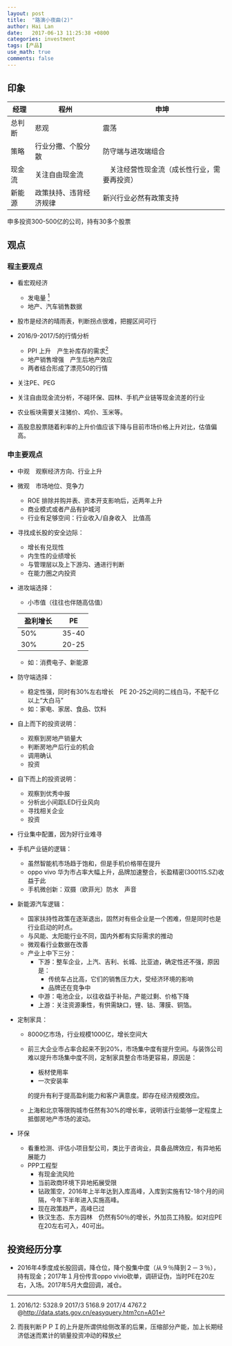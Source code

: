 ```yaml
---
layout: post
title:  "路演小夜曲(2)"
author: Hai Lan
date:   2017-06-13 11:25:38 +0800
categories: investment
tags: [产品]
use_math: true
comments: false
---
```


## 印象

经理|程州  |申坤
--|---|--
总判断 | 悲观   |震荡
策略 | 行业分撒、个股分散   | 防守端与进攻端组合
现金流|关注自由现金流　|　关注经营性现金流（成长性行业，需要再投资）
新能源|政策扶持、违背经济规律|新兴行业必然有政策支持

申多投资300-500亿的公司，持有30多个股票
## 观点

### 程主要观点
* 看宏观经济
  + 发电量 [^6812d704]
  + 地产、汽车销售数据
* 股市是经济的晴雨表，判断拐点很难，把握区间可行
* 2016/9-2017/5的行情分析
  + PPI 上升　产生补库存的需求[^ae59e3c3]
  + 地产销售增强　产生后地产效应
  + 两者结合形成了漂亮50的行情


  [^6812d704]: 2016/12: 5328.9 2017/3 5168.9 2017/4 4767.2 @http://data.stats.gov.cn/easyquery.htm?cn=A01

  [^ae59e3c3]: 而我判断ＰＰＩ的上升是所谓供给侧改革的后果，压缩部分产能，加上长期经济低迷而累计的销量投资冲动的释放
 * 关注PE、PEG
 * 关注自由现金流分析，不碰环保、园林、手机产业链等现金流差的行业
 * 农业板块需要关注猪价、鸡价、玉米等。
 * 高股息股票随着利率的上升价值应该下降与目前市场价格上升对比，估值偏高。

### 申主要观点
* 中观　观察经济方向、行业上升
* 微观　市场地位、竞争力
  + ROE 排除并购并表、资本开支影响后，近两年上升
  + 商业模式或者产品有护城河
  + 行业有足够空间：行业收入/自身收入　比值高
* 寻找成长股的安全边际：
  + 增长有兑现性
  + 内生性的业绩增长
  + 与管理层以及上下游沟、通进行判断
  + 在能力圈之内投资
* 进攻端选择：
  + 小市值（往往也伴随高估值）

  盈利增长　| PE
  ---|---
  50% | 35-40
  30% | 20-25

  + 如：消费电子、新能源

* 防守端选择：
  + 稳定性强，同时有30%左右增长　PE 20-25之间的二线白马，不配千亿以上“大白马”
  + 如：家电、家居、食品、饮料
* 自上而下的投资说明：
  + 观察到房地产销量大
  + 判断房地产后行业的机会
  + 调用确认
  + 投资
* 自下而上的投资说明：
  + 观察到优秀中报
  + 分析出小间距LED行业风向
  + 寻找相关企业
  + 投资
* 行业集中配置，因为好行业难寻
* 手机产业链的逻辑：
  + 虽然智能机市场趋于饱和，但是手机价格带在提升
  + oppo vivo 华为市占率大幅上升，品牌加速整合，长盈精密(300115.SZ)收益于此
  + 手机微创新：双摄（欧菲光）防水　声音
* 新能源汽车逻辑：
  + 国家扶持性政策在逐渐退出，固然对有些企业是一个困难，但是同时也是行业启动的时点。
  + 与风能、太阳能行业不同，国内外都有实际需求的推动
  + 微观看行业数据在改善
  + 产业上中下三分：
    - 下游：整车企业，上汽、吉利、长城、比亚迪，确定性还不强，原因是：
      + 传统车占比高，它们的销售压力大，受经济环境的影响
      + 品牌还在竞争中
    - 中游：电池企业，以往收益于补贴，产能过剩、价格下降
    - 上游：关注资源秉性，有供需缺口，锂、钴、薄膜、铜箔。
* 定制家具：
  + 8000亿市场，行业规模1000亿，增长空间大
  + 前三大企业市占率合起来不到20%，市场集中度有提升空间。与装饰公司难以提升市场集中度不同，定制家具整合市场更容易，原因是：
    - 板材使用率
    - 一次安装率

    的提升有利于提高盈利能力和客户满意度。即存在经济规模效应。
  + 上海和北京等限购城市任然有30%的增长率，说明该行业能够一定程度上抵御房地产市场的波动。
* 环保
  + 看重检测、评估小项目型公司，类比于咨询业，具备品牌效应，有异地拓展能力
  + PPP工程型
    - 有现金流风险
    - 当前政商环境下异地拓展受限
    - 钻政策空，2016年上半年达到入库高峰，入库到实施有12-18个月的间隔，今年下半年进入实施高峰。
    - 现在政策趋严，高峰已过
    - 铁汉生态、东方园林　仍然有50％的增长，外加员工持股。如对应PE在20左右可入，40可出。

## 投资经历分享
* 2016年4季度成长股回调，降仓位，降个股集中度（从９％降到２－３％），持有现金；2017年１月份传言oppo vivio砍单，调研证伪，当时PE在20左右，入场。2017年5月大盘回调，减仓。
